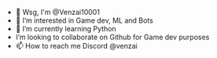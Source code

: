 - 👋 Wsg, I'm @Venzai10001
- 👀 I’m interested in Game dev, ML and Bots
- 🌱 I’m currently learning Python
-  I’m looking to collaborate on Github for Game dev purposes
- 📫 How to reach me 
Discord @venzai


<!---
DeVenzai10001/DeVenzai10001 is a ✨ special ✨ repository because its `README.md` (this file) appears on your GitHub profile.
You can click the Preview link to take a look at your changes.
--->
